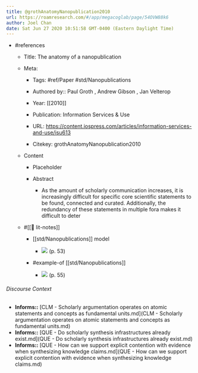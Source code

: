 ```yaml
---
title: @grothAnatomyNanopublication2010
url: https://roamresearch.com/#/app/megacoglab/page/54OVW88k6
author: Joel Chan
date: Sat Jun 27 2020 10:51:58 GMT-0400 (Eastern Daylight Time)
---
```


- #references

    - Title: The anatomy of a nanopublication

    - Meta:

        - Tags: #ref/Paper #std/Nanopublications

        - Authored by::  Paul Groth ,  Andrew Gibson ,  Jan Velterop

        - Year: [[2010]]

        - Publication: Information Services \& Use

        - URL: https://content.iospress.com/articles/information-services-and-use/isu613

        - Citekey: grothAnatomyNanopublication2010

    - Content

        - Placeholder

        - Abstract

            - As the amount of scholarly communication increases, it is increasingly difficult for specific core scientific statements to be found, connected and curated. Additionally, the redundancy of these statements in multiple fora makes it difficult to deter

    - #[[📝 lit-notes]]

        - [[std/Nanopublications]] model

            - ![](https://firebasestorage.googleapis.com/v0/b/firescript-577a2.appspot.com/o/imgs%2Fapp%2Fmegacoglab%2FlMPBC-cfNB.png?alt=media&token=3f0ceca2-498d-479e-b285-3fee15a63a8e) (p. 53)

        - #example-of [[std/Nanopublications]]

            - ![](https://firebasestorage.googleapis.com/v0/b/firescript-577a2.appspot.com/o/imgs%2Fapp%2Fmegacoglab%2FppblmR7IgH.png?alt=media&token=d748afaf-47e7-4722-9c99-2a485fb21f05) (p. 55)

###### Discourse Context

- **Informs::** [CLM - Scholarly argumentation operates on atomic statements and concepts as fundamental units.md](CLM - Scholarly argumentation operates on atomic statements and concepts as fundamental units.md)
- **Informs::** [QUE - Do scholarly synthesis infrastructures already exist.md](QUE - Do scholarly synthesis infrastructures already exist.md)
- **Informs::** [QUE - How can we support explicit contention with evidence when synthesizing knowledge claims.md](QUE - How can we support explicit contention with evidence when synthesizing knowledge claims.md)


